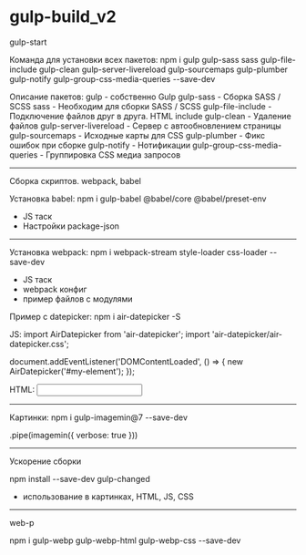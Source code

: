 # gulp-build_v2
gulp-start


Команда для установки всех пакетов:
npm i gulp gulp-sass sass gulp-file-include gulp-clean gulp-server-livereload gulp-sourcemaps gulp-plumber gulp-notify gulp-group-css-media-queries --save-dev

Описание пакетов:
gulp - собственно Gulp
gulp-sass - Сборка SASS / SCSS
sass - Необходим для сборки SASS / SCSS
gulp-file-include - Подключение файлов друг в друга. HTML include
gulp-clean - Удаление файлов
gulp-server-livereload - Сервер с автообновлением страницы
gulp-sourcemaps - Исходные карты для CSS
gulp-plumber - Фикс ошибок при сборке
gulp-notify - Нотификации
gulp-group-css-media-queries - Группировка CSS медиа запросов

----------------------------------------------------------------------

Сборка скриптов. webpack, babel

Установка babel:
npm i gulp-babel @babel/core @babel/preset-env

- JS таск
- Настройки package-json

----------------------------------------------------------------------

Установка webpack:
npm i webpack-stream style-loader css-loader --save-dev

- JS таск
- webpack конфиг
- пример файлов с модулями

Пример с datepicker:
npm i air-datepicker -S


JS:
import AirDatepicker from 'air-datepicker';
import 'air-datepicker/air-datepicker.css';

document.addEventListener('DOMContentLoaded', () => {
	new AirDatepicker('#my-element');
});

HTML:
<input type="text" id="my-element">

----------------------------------------------------------------------

Картинки:
npm i gulp-imagemin@7 --save-dev

.pipe(imagemin({ verbose: true }))


----------------------------------------------------------------------

Ускорение сборки

npm install --save-dev gulp-changed

- использование в картинках, HTML, JS, CSS


----------------------------------------------------------------------


web-p

npm i gulp-webp gulp-webp-html gulp-webp-css --save-dev
